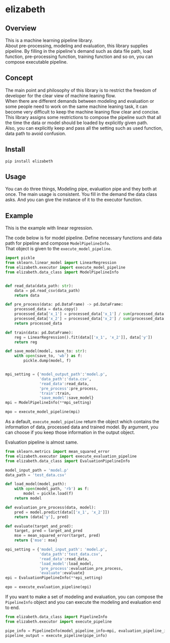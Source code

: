 # elizabeth
## Overview
This is a machine learning pipeline library.  
About pre-processing, modeling and evaluation, this library supplies pipeline. By filling in the pipeline's demand such 
as data file path, load function, pre-processing function, training function and so on, you can compose executable pipeline.

## Concept
The main point and philosophy of this library is to restrict the freedom of developer for the clear view of machine leaning flow.  
When there are different demands between modeling and evaluation or some people need to work on the same machine leaning task, 
it can become very difficult to keep the machine leaning flow clear and concise. This library assigns some restrictions 
to compose the pipeline such that all the time the data or model should be loaded by explicitly given path.  
Also, you can explicitly keep and pass all the setting such as used function, data path to avoid confusion.  

## Install
```
pip install elizabeth
```

## Usage
You can do three things, Modeling pipe, evaluation pipe and they both at once. The main usage is consistent. You fill in 
the demand the data class asks. And you can give the instance of it to the executor function.  

## Example
This is the example with linear regression.  

The code below is for model pipeline. Define necessary functions and data path for pipeline and compose `ModelPipelineInfo`.  
That object is given to the `execute_model_pipeline`.  

```python
import pickle
from sklearn.linear_model import LinearRegression
from elizabeth.executor import execute_model_pipeline
from elizabeth.data_class import ModelPipelineInfo


def read_data(data_path: str):
    data = pd.read_csv(data_path)
    return data

def pre_process(data: pd.DataFrame) -> pd.DataFrame:
    processed_data = data.copy()
    processed_data['x_1'] = processed_data['x_1'] / sum(processed_data['x_1'])
    processed_data['x_2'] = processed_data['x_2'] / sum(processed_data['x_2'])
    return processed_data

def train(data: pd.DataFrame):
    reg = LinearRegression().fit(data[['x_1', 'x_2']], data['y'])
    return reg

def save_model(model, save_to: str):
    with open(save_to, 'wb') as f:
        pickle.dump(model, f)


mpi_setting = {'model_output_path':'model.p',
               'data_path':'data.csv',
               'read_data':read_data,
               'pre_process':pre_process,
               'train':train,
               'save_model':save_model}
mpi = ModelPipelineInfo(**mpi_setting)

mpo = execute_model_pipeline(mpi)
```

As a default, `execute_model_pipeline` return the object which contains the information of data, processed data and
trained model. By argument, you can choose if you keep those information in the output object.  

Evaluation pipeline is almost same.  
```python
from sklearn.metrics import mean_squared_error
from elizabeth.executor import execute_evaluation_pipeline
from elizabeth.data_class import EvaluationPipelineInfo

model_input_path = 'model.p'
data_path = 'test_data.csv'

def load_model(model_path):
    with open(model_path, 'rb') as f:
        model = pickle.load(f)
    return model

def evaluation_pre_process(data, model):
    pred = model.predict(data[['x_1', 'x_2']])
    return (data['y'], pred)

def evaluate(target_and_pred):
    target, pred = target_and_pred
    mse = mean_squared_error(target, pred)
    return {'mse': mse}

epi_setting = {'model_input_path': 'model.p',
               'data_path':'test_data.csv',
               'read_data':read_data,
               'load_model':load_model,
               'pre_process':evaluation_pre_process,
               'evaluate':evaluate}
epi = EvaluationPipelineInfo(**epi_setting)

epo = execute_evaluation_pipeline(epi)
```

If you want to make a set of modeling and evaluation, you can compose the `PipelineInfo` object and you can execute the 
modeling and evaluation end to end.  

```python
from elizabeth.data_class import PipelineInfo
from elizabeth.executor import execute_pipeline

pipe_info = PipelineInfo(model_pipeline_info=mpi, evaluation_pipeline_info=epi)
pipeline_output = execute_pipeline(pipe_info)
```

